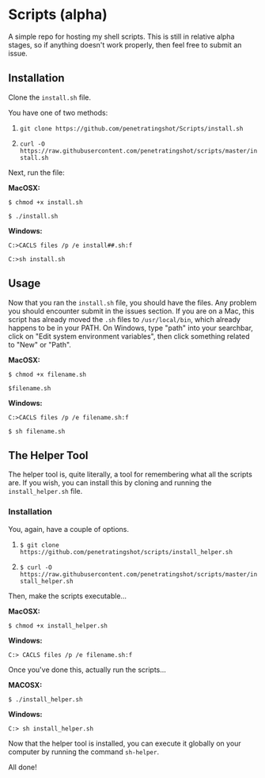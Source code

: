# Scripts (alpha)
A simple repo for hosting my shell scripts. This is still in relative alpha stages, so if anything doesn't work properly, then feel free to submit an issue.

## Installation
Clone the `install.sh` file.

You have one of two methods:

1. `git clone https://github.com/penetratingshot/Scripts/install.sh`

2. `curl -O https://raw.githubusercontent.com/penetratingshot/scripts/master/install.sh`

Next, run the file:

**MacOSX:**

`$ chmod +x install.sh`

`$ ./install.sh`

**Windows:**

`C:>CACLS files /p /e install##.sh:f`

`C:>sh install.sh`

## Usage

Now that you ran the `install.sh` file, you should have the files. Any problem you should encounter submit in the issues section. If you are on a Mac, this script has already moved the `.sh` files to `/usr/local/bin`, which already happens to be in your PATH. On Windows, type "path" into your searchbar, click on "Edit system environment variables", then click something related to "New" or "Path".

**MacOSX:**

`$ chmod +x filename.sh`

`$filename.sh`

**Windows:**

`C:>CACLS files /p /e filename.sh:f`

`$ sh filename.sh`

## The Helper Tool

The helper tool is, quite literally, a tool for remembering what all the scripts are. If you wish, you can install this by cloning and running the `install_helper.sh` file.

### Installation

You, again, have a couple of options.

1. `$ git clone https://github.com/penetratingshot/scripts/install_helper.sh`

2. `$ curl -O https://raw.githubusercontent.com/penetratingshot/scripts/master/install_helper.sh`

Then, make the scripts executable...

**MacOSX:**

`$ chmod +x install_helper.sh`

**Windows:**

`C:> CACLS files /p /e filename.sh:f`

Once you've done this, actually run the scripts...

**MACOSX:**

`$ ./install_helper.sh`

**Windows:**

`C:> sh install_helper.sh`

Now that the helper tool is installed, you can execute it globally on your computer by running the command `sh-helper`.

All done!
